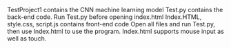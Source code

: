 TestProject1 contains the CNN machine learning model
Test.py contains the back-end code. Run Test.py before opening index.html
Index.HTML, style.css, script.js contains front-end code
Open all files and run Test.py, then use Index.html to use the program.
Index.html supports mouse input as well as touch.

